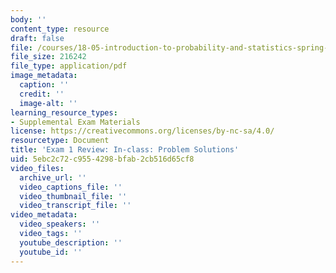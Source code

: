 ```yaml
---
body: ''
content_type: resource
draft: false
file: /courses/18-05-introduction-to-probability-and-statistics-spring-2022/mit18_05_s22_exam1_rev_pset_sol.pdf
file_size: 216242
file_type: application/pdf
image_metadata:
  caption: ''
  credit: ''
  image-alt: ''
learning_resource_types:
- Supplemental Exam Materials
license: https://creativecommons.org/licenses/by-nc-sa/4.0/
resourcetype: Document
title: 'Exam 1 Review: In-class: Problem Solutions'
uid: 5ebc2c72-c955-4298-bfab-2cb516d65cf8
video_files:
  archive_url: ''
  video_captions_file: ''
  video_thumbnail_file: ''
  video_transcript_file: ''
video_metadata:
  video_speakers: ''
  video_tags: ''
  youtube_description: ''
  youtube_id: ''
---
```

